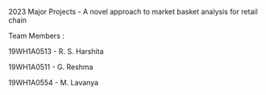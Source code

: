 2023 Major Projects - A novel approach to market basket analysis for retail chain

Team Members :

19WH1A0513 - R. S. Harshita

19WH1A0511 - G. Reshma

19WH1A0554 - M. Lavanya
